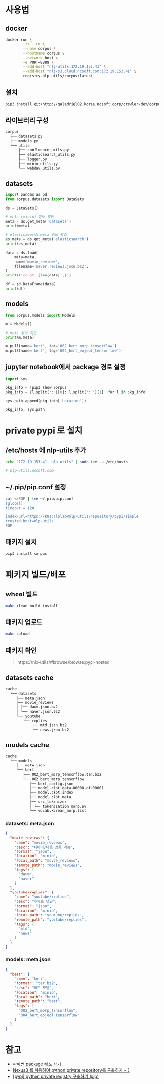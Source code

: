 
# 사용법 

## docker

```bash
docker run \
		-it --rm \
		--name corpus \
		--hostname corpus \
		--network host \
		-e PORT=8889 \
		--add-host "nlp-utils:172.19.153.41" \
		--add-host "nlp-s3.cloud.ncsoft.com:172.19.153.41" \
		registry.nlp-utils/corpus:latest
```

## 설치 

```bash
pip3 install git+http://galadriel02.korea.ncsoft.corp/crawler-dev/corpus.git@dev
```

## 라이브러리 구성

```bash
corpus
  ├── datasets.py
  ├── models.py
  └── utils
      ├── confluence_utils.py
      ├── elasticsearch_utils.py
      ├── logger.py
      ├── minio_utils.py
      └── webdav_utils.py
```

## datasets

```python
import pandas as pd
from corpus.datasets import DataSets

ds = DataSets()

# meta (minio) 정보 확인
meta = ds.get_meta('datasets')
print(meta)

# elasticsearch meta 정보 확인 
es_meta = ds.get_meta('elasticsearch')
print(es_meta)

data = ds.load(
    meta=meta,
    name='movie_reviews',
    filename='naver.reviews.json.bz2', 
)
print(f'count: {len(data):,}')

df = pd.DataFrame(data)
print(df)
```

## models

```python
from corpus.models import Models

m = Models()

# meta 정보 확인 
print(m.meta)

m.pull(name='bert', tag='002_bert_morp_tensorflow')
m.pull(name='bert', tag='004_bert_eojeol_tensorflow')
```

## jupyter notebook에서 package 경로 설정

```python
import sys

pkg_info = !pip3 show corpus
pkg_info = {l.split(':')[0]: l.split(': ')[1]  for l in pkg_info}

sys.path.append(pkg_info['Location'])

pkg_info, sys.path
```

# private pypi 로 설치

## /etc/hosts 에 nlp-utils 추가 

```bash
echo "172.19.153.41  nlp-utils" | sudo tee -a /etc/hosts

# nlp-utils.ncsoft.com
```

## ~/.pip/pip.conf 설정

```bash
cat <<EOF | tee ~/.pip/pip.conf                                                        
[global]
timeout = 120

index-url=https://k8s:nlplab@nlp-utils/repository/pypi/simple
trusted-host=nlp-utils
EOF
```

## 패키지 설치

```bash
pip3 install corpus
```

# 패키지 빌드/배포 

## wheel 빌드 

```bash
make clean build install
```

## 패키지 업로드 

```bash
make upload
```

## 패키지 확인

> https://nlp-utils/#browse/browse:pypi-hosted

## datasets cache

```bash
cache
  └── datasets
     ├── meta.json
     ├── movie_reviews
     │ ├── daum.json.bz2
     │ └── naver.json.bz2
     └── youtube
        └── replies
            ├── mtd.json.bz2
            └── news.json.bz2
```

## models cache

```bash
cache
  └── models
     ├── meta.json
     └── bert
        ├── 002_bert_morp_tensorflow.tar.bz2
        └── 002_bert_morp_tensorflow
           ├── bert_config.json
           ├── model.ckpt.data-00000-of-00001
           ├── model.ckpt.index
           ├── model.ckpt.meta
           ├── src_tokenizer
           │ └── tokenization_morp.py
           └── vocab.korean_morp.list
```

### datasets: meta.json

```json
{
  "movie_reviews": {
    "name": "movie_reviews",
    "desc": "네이버/다음 영화 리뷰",
    "format": "json",
    "location": "minio",
    "local_path": "movie_reviews",
    "remote_path": "movie_reviews",
    "tags": [
      "daum",
      "naver"
    ]
  },
  "youtube/replies": {
    "name": "youtube/replies",
    "desc": "유튜브 댓글",
    "format": "json",
    "location": "minio",
    "local_path": "youtube/replies",
    "remote_path": "youtube/replies",
    "tags": [
      "mtd",
      "news"
    ]
  }
}
```

### models: meta.json

```json
{
  "bert": {
    "name": "bert",
    "format": "tar.bz2",
    "desc": "버트 모델",
    "location": "minio",
    "local_path": "bert",
    "remote_path": "bert",
    "tags": [
      "002_bert_morp_tensorflow",
      "004_bert_eojeol_tensorflow"
    ]
  }
}
```

# 참고 

* [파이썬 package 배포 하기](https://rampart81.github.io/post/python_package_publish/)
* [Nexus3 를 이용하여 python private repository를 구축하자 - 3](http://blog.naver.com/dmzone75/221395643249)
* [[pypi] python private registry 구축하기 (pip)](https://waspro.tistory.com/559) 
